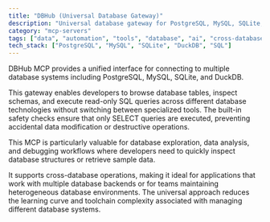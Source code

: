 ```yaml
---
title: "DBHub (Universal Database Gateway)"
description: "Universal database gateway for PostgreSQL, MySQL, SQLite, and DuckDB with table browsing, schema inspection, and safe SQL queries."
category: "mcp-servers"
tags: ["data", "automation", "tools", "database", "ai", "cross-database", "data exploration", "debugging"]
tech_stack: ["PostgreSQL", "MySQL", "SQLite", "DuckDB", "SQL"]
---
```


DBHub MCP provides a unified interface for connecting to multiple database systems including PostgreSQL, MySQL, SQLite, and DuckDB. 

This gateway enables developers to browse database tables, inspect schemas, and execute read-only SQL queries across different database technologies without switching between specialized tools. The built-in safety checks ensure that only SELECT queries are executed, preventing accidental data modification or destructive operations.

This MCP is particularly valuable for database exploration, data analysis, and debugging workflows where developers need to quickly inspect database structures or retrieve sample data. 

It supports cross-database operations, making it ideal for applications that work with multiple database backends or for teams maintaining heterogeneous database environments. The universal approach reduces the learning curve and toolchain complexity associated with managing different database systems.